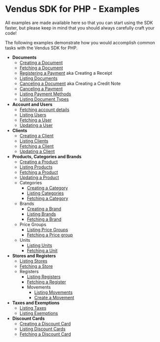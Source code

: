 # Vendus SDK for PHP - Examples

All examples are made available here so that you can start using the SDK faster, but please keep in mind that you should always carefully craft your code!

The following examples demonstrate how you would accomplish common tasks with the Vendus SDK for PHP.

- **Documents**
  - [Creating a Document](./documents/documents_create.md)
  - [Fetching a Document](./documents/documents_detail.md)
  - [Registering a Payment](./documents/documents_receipt.md) aka Creating a Receipt
  - [Listing Documents](./documents/documents_list.md)
  - [Canceling a Document](./documents/documents_credit_note.md) aka Creating a Credit Note
  - [Canceling a Payment](./documents/documents_receipt_cancel.md)
  - [Listing Payment Methods](./documents/documents_payment_methods.md)
  - [Listing Document Types](./documents/documents_document_types.md)
- **Account and Users**
  - [Fetching account details](./account/account.md)
  - [Listing Users](./account/account_users_list.md)
  - [Fetching a User](./account/account_user.md)
  - [Updating a User](./account/account_user_update.md)
- **Clients**
  - [Creating a Client](./clients/clients_create.md)
  - [Listing Clients](./clients/clients_list.md)
  - [Fetching a Client](./clients/clients_detail.md)
  - [Updating a Client](./clients/clients_update.md)
- **Products, Categories and Brands**
  - [Creating a Product](./products/products_create.md)
  - [Listing Products](./products/products_list.md)
  - [Fetching a Product](./products/products_detail.md)
  - [Updating a Product](./products/products_update.md)
  - Categories
    - [Creating a Category](./products/categories_create.md)
    - [Listing Categories](./products/categories_list.md)
    - [Fetching a Category](./products/categories_detail.md)
  - Brands
    - [Creating a Brand](./products/brands_create.md)
    - [Listing Brands](./products/brands_list.md)
    - [Fetching a Brand](./products/brands_detail.md)
  - Price Groups
    - [Listing Price Groups](./products/price_groups_list.md)
    - [Fetching a Price group](./products/price_groups_detail.md)
  - Units
    - [Listing Units](./products/units_list.md)
    - [Fetching a Unit](./products/units_detail.md)
- **Stores and Registers**
  - [Listing Stores](./stores/stores_list.md)
  - [Fetching a Store](./stores/stores_detail.md)
  - Registers
    - [Listing Registers](./stores/registers_list.md)
    - [Fetching a Register](./stores/registers_detail.md)
    - Movements
      - [Listing Movements](./stores/registers_movements_list.md)
      - [Create a Movement](./stores/registers_movements_create.md)
- **Taxes and Exemptions**
  - [Listing Taxes](./other/taxes_list.md)
  - [Listing Exemptions](./other/taxes_exemptions_list.md)
- **Discount Cards**
    - [Creating a Discount Card](./other/discount_cards_create.md)
    - [Listing Discount Cards](./other/discount_cards_list.md)
    - [Fetching a Discount Card](./other/discount_cards_detail.md)
